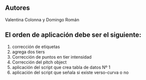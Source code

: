 ## Autores
Valentina Colonna y Domingo Román

## El orden de aplicación debe ser el siguiente:

1. corrección de etiquetas
2. agrega dos tiers
3. Corrección de puntos en tier intensidad
4. Corrección del pitch object
5. aplicación del script que crea tabla de datos Nº 1
6. aplicación del script que señala si existe verso-curva o no

